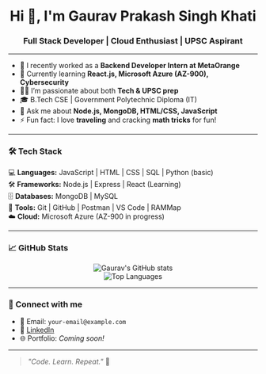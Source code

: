 <h1 align="center">Hi 👋, I'm Gaurav Prakash Singh Khati</h1>
<h3 align="center">Full Stack Developer | Cloud Enthusiast | UPSC Aspirant</h3>

---

- 🔭 I recently worked as a **Backend Developer Intern at MetaOrange**
- 🌱 Currently learning **React.js, Microsoft Azure (AZ-900), Cybersecurity**
- 👨‍💻 I’m passionate about both **Tech & UPSC prep**
- 🎓 B.Tech CSE | Government Polytechnic Diploma (IT)
- 💬 Ask me about **Node.js, MongoDB, HTML/CSS, JavaScript**
- ⚡ Fun fact: I love **traveling** and cracking **math tricks** for fun!

---

### 🛠️ Tech Stack

💻 **Languages:**     JavaScript | HTML | CSS | SQL | Python (basic)  
🛠️ **Frameworks:**    Node.js | Express | React (Learning)  
🗄️ **Databases:**     MongoDB | MySQL  
🧰 **Tools:**         Git | GitHub | Postman | VS Code | RAMMap  
☁️ **Cloud:**         Microsoft Azure (AZ-900 in progress)

---

### 📈 GitHub Stats

<p align="center">
  <img src="https://github-readme-stats.vercel.app/api?username=Gaurav-Prakash-Singh-khati-007&show_icons=true&theme=radical" alt="Gaurav's GitHub stats" />
  <br/>
  <img src="https://github-readme-stats.vercel.app/api/top-langs/?username=Gaurav-Prakash-Singh-khati-007&layout=compact&theme=radical" alt="Top Languages" />
</p>

---

### 🔗 Connect with me

- 📧 Email: `your-email@example.com`
- 💼 [LinkedIn](https://linkedin.com/in/your-profile)
- 🌐 Portfolio: *Coming soon!*

---

> _"Code. Learn. Repeat."_ 🚀
